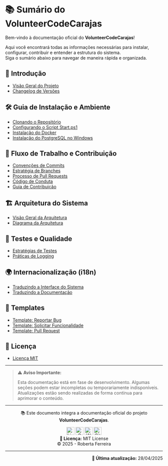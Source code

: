 <!-- # Índice para navegação (MkDocs/Docusaurus) -->
# 📚 Sumário do VolunteerCodeCarajas

Bem-vindo à documentação oficial do **VolunteerCodeCarajas**!

Aqui você encontrará todas as informações necessárias para instalar, configurar, contribuir e entender a estrutura do sistema.  
Siga o sumário abaixo para navegar de maneira rápida e organizada.

## 📖 Introdução
- [Visão Geral do Projeto](./docs/overview.md)
- [Changelog de Versões](./CHANGELOG.md)

## 🛠️ Guia de Instalação e Ambiente
- [Clonando o Repositório](./docs/guides/setup/cloning-repo.md)
- [Configurando o Script Start.ps1](./docs/guides/setup/configure-start-ps1.md)
- [Instalação do Docker](./docs/guides/setup/docker-setup.md)
- [Instalação do PostgreSQL no Windows](./docs/guides/setup/postgresql-windows.md)

## 🔀 Fluxo de Trabalho e Contribuição
- [Convenções de Commits](./docs/guides/workflow/commit-conventions.md)
- [Estratégia de Branches](./docs/guides/workflow/branching-strategy.md)
- [Processo de Pull Requests](./docs/guides/workflow/pull-request-process.md)
- [Código de Conduta](./CODE_OF_CONDUCT.md)
- [Guia de Contribuição](./CONTRIBUTING.md)

## 🏗️ Arquitetura do Sistema
- [Visão Geral da Arquitetura](./docs/architecture/overview.md)
- [Diagrama da Arquitetura](./docs/architecture/diagram.png)

## 🧪 Testes e Qualidade
- [Estratégias de Testes](./docs/guides/quality/testing.md)
- [Práticas de Logging](./docs/guides/quality/logging.md)

## 🌍 Internacionalização (i18n)
- [Traduzindo a Interface do Sistema](./docs/guides/i18n/translate-ui.md)
- [Traduzindo a Documentação](./docs/guides/i18n/documentation-translations.md)

## 📄 Templates
- [Template: Reportar Bug](./docs/templates/issue-bug.md)
- [Template: Solicitar Funcionalidade](./docs/templates/issue-feature.md)
- [Template: Pull Request](./docs/templates/pull-request.md)

## 📜 Licença
- [Licença MIT](./LICENSE)

---

> ⚠️ **Aviso Importante:**
> 
> Esta documentação está em fase de desenvolvimento. 
> Algumas seções podem estar incompletas ou temporariamente indisponíveis.
> Atualizações estão sendo realizadas de forma contínua para aprimorar o conteúdo.

---

<p align="center">
  📚 Este documento integra a documentação oficial do projeto <strong>VolunteerCodeCarajas</strong>.
</p>

<p align="center">
  <a href="https://www.linkedin.com/in/robertaferreira91/" target="_blank"><img width="25" height="25" title="LinkedIn" src="https://img.icons8.com/?size=100&id=xuvGCOXi8Wyg&format=png&color=000000"/></a>
  <a href="mailto:pamellaferreira.si@gmail.com" target="_blank"><img width="25" height="25" title="Gmail" src="https://img.icons8.com/?size=100&id=P7UIlhbpWzZm&format=png&color=000000"/></a>
  <a href="https://wa.me/5594992797521?text=Ol%C3%A1%21%20Encontrei%20seu%20contato%20atrav%C3%A9s%20do%20GitHub%20e%20gostaria%20de%20conversar%20com%20voc%C3%AA.%20Podemos%20falar%20um%20pouquinho%3F" target="_blank"><img width="25" height="25" title="WhatsApp" src="https://img.icons8.com/?size=100&id=16713&format=png&color=000000"/></a>
  <a href="https://github.com/prfs91" target="_blank"><img width="25" height="25" title="GitHub" src="https://img.icons8.com/?size=100&id=bVGqATNwfhYq&format=png&color=000000"/></a><br>
  <strong>🔖 Licença:</strong> MIT License <br>
  © 2025 - Roberta Ferreira
</p>

---

<p align="right">
  <strong>📅 Última atualização:</strong> 28/04/2025
</p>
